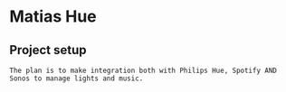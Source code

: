 # Matias Hue

## Project setup
```
The plan is to make integration both with Philips Hue, Spotify AND Sonos to manage lights and music.
```
